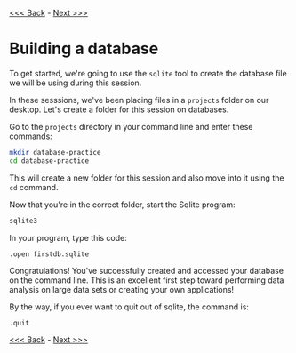 [<<< Back](0-dbintro.md) - [Next >>>](2-buildtable.md)

# Building a database

To get started, we're going to use the `sqlite` tool to create the database file we will be using during this session.

In these sesssions, we've been placing files in a `projects` folder on our desktop. Let's create a folder for this session on databases. 

Go to the `projects` directory in your command line and enter these commands:

```bash
mkdir database-practice
cd database-practice
```

This will create a new folder for this session and also move into it using the `cd` command.

Now that you're in the correct folder, start the Sqlite program:

```bash
sqlite3
```

In your program, type this code:

```bash
.open firstdb.sqlite
```

Congratulations! You've successfully created and accessed your database on the command line. This is an excellent first step toward performing data analysis on large data sets or creating your own applications!

By the way, if you ever want to quit out of sqlite, the command is:

```sqlite
.quit
```

[<<< Back](0-dbintro.md) - [Next >>>](2-buildtable.md)

